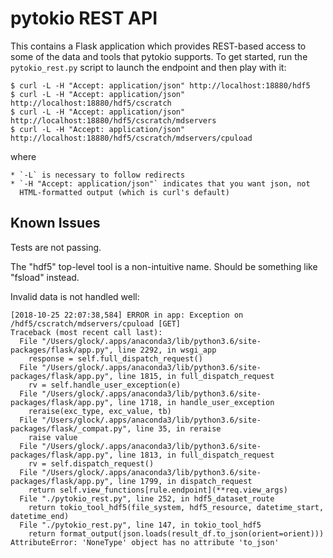 pytokio REST API
================================================================================

This contains a Flask application which provides REST-based access to some of
the data and tools that pytokio supports.  To get started, run the
`pytokio_rest.py` script to launch the endpoint and then play with it:

    $ curl -L -H "Accept: application/json" http://localhost:18880/hdf5
    $ curl -L -H "Accept: application/json" http://localhost:18880/hdf5/cscratch
    $ curl -L -H "Accept: application/json" http://localhost:18880/hdf5/cscratch/mdservers
    $ curl -L -H "Accept: application/json" http://localhost:18880/hdf5/cscratch/mdservers/cpuload

where

    * `-L` is necessary to follow redirects
    * `-H "Accept: application/json"` indicates that you want json, not
      HTML-formatted output (which is curl's default)

Known Issues
--------------------------------------------------------------------------------

Tests are not passing.

The "hdf5" top-level tool is a non-intuitive name.  Should be something like
"fsload" instead.

Invalid data is not handled well:

    [2018-10-25 22:07:38,584] ERROR in app: Exception on /hdf5/cscratch/mdservers/cpuload [GET]
    Traceback (most recent call last):
      File "/Users/glock/.apps/anaconda3/lib/python3.6/site-packages/flask/app.py", line 2292, in wsgi_app
        response = self.full_dispatch_request()
      File "/Users/glock/.apps/anaconda3/lib/python3.6/site-packages/flask/app.py", line 1815, in full_dispatch_request
        rv = self.handle_user_exception(e)
      File "/Users/glock/.apps/anaconda3/lib/python3.6/site-packages/flask/app.py", line 1718, in handle_user_exception
        reraise(exc_type, exc_value, tb)
      File "/Users/glock/.apps/anaconda3/lib/python3.6/site-packages/flask/_compat.py", line 35, in reraise
        raise value
      File "/Users/glock/.apps/anaconda3/lib/python3.6/site-packages/flask/app.py", line 1813, in full_dispatch_request
        rv = self.dispatch_request()
      File "/Users/glock/.apps/anaconda3/lib/python3.6/site-packages/flask/app.py", line 1799, in dispatch_request
        return self.view_functions[rule.endpoint](**req.view_args)
      File "./pytokio_rest.py", line 252, in hdf5_dataset_route
        return tokio_tool_hdf5(file_system, hdf5_resource, datetime_start, datetime_end)
      File "./pytokio_rest.py", line 147, in tokio_tool_hdf5
        return format_output(json.loads(result_df.to_json(orient=orient)))
    AttributeError: 'NoneType' object has no attribute 'to_json'

